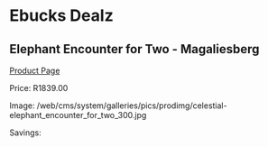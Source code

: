 
# Ebucks Dealz
## Elephant Encounter for Two - Magaliesberg
[Product Page](https://www.ebucks.com/web/shop/productSelected.do?prodId=212892584&catId=322194367)

Price: R1839.00

Image: /web/cms/system/galleries/pics/prodimg/celestial-elephant_encounter_for_two_300.jpg

Savings: 


	
